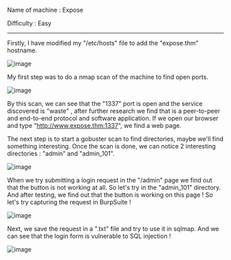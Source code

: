 Name of machine : Expose

Difficulty : Easy

--------------------------------------------------------
Firstly, I have modified my "/etc/hosts" file to add the "expose.thm" hostname.

![image](https://github.com/user-attachments/assets/beb8e512-e95f-4367-b093-f1a3dba5f185)

My first step was to do a nmap scan of the machine to find open ports.

![image](https://github.com/user-attachments/assets/e7596004-9b59-423c-bea8-bbaf7e2b7736)

By this scan, we can see that the "1337" port is open and the service discovered is "waste" , after further research we find that is a peer-to-peer and end-to-end protocol and software application. If we open our browser and type "http://www.expose.thm:1337", we find a web page.

The next step is to start a gobuster scan to find directories, maybe we'll find something interesting. 
Once the scan is done, we can notice 2 interesting directories : "admin" and "admin_101".

![image](https://github.com/user-attachments/assets/5669c114-3abe-4dfd-a781-febb8862396e)

When we try submitting a login request in the "/admin" page we find out that the button is not working at all. So let's try in the "admin_101" directory. And after testing, we find out that the button is working on this page !
So let's try capturing the request in BurpSuite !

![image](https://github.com/user-attachments/assets/1f3ab0c2-efaa-458f-a9a6-87ed328ffe4b)

Next, we save the request in a ".txt" file and try to use it in sqlmap. And we can see that the login form is vulnerable to SQL injection !

![image](https://github.com/user-attachments/assets/c5e53bc2-36a7-4453-b239-2bd9ca73cd36)



